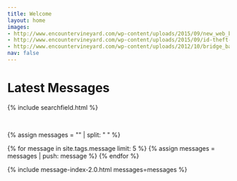 ```yaml
---
title: Welcome
layout: home
images:
- http://www.encountervineyard.com/wp-content/uploads/2015/09/new_web_banner-940x400.jpg
- http://www.encountervineyard.com/wp-content/uploads/2015/09/id-theft-1-300x169.jpg
- http://www.encountervineyard.com/wp-content/uploads/2012/10/bridge_banner-940x400.jpg
nav: false
---
```


# Latest Messages

{% include searchfield.html %}

<br>

{% assign messages = "" | split: " " %}

{% for message in site.tags.message limit: 5 %}
  {% assign messages = messages | push: message %}
{% endfor %}

{% include message-index-2.0.html messages=messages %}<br>
